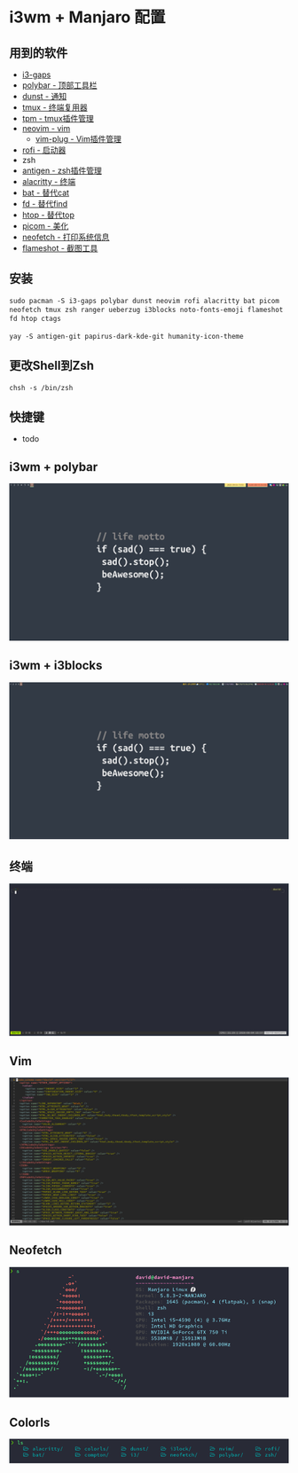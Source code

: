 # i3wm + Manjaro 配置

## 用到的软件
- [i3-gaps](https://github.com/Airblader/i3)
- [polybar - 顶部工具栏](https://github.com/polybar/polybar)
- [dunst - 通知](https://github.com/dunst-project/dunst)
- [tmux - 终端复用器](https://github.com/tmux/tmux)
- [tpm - tmux插件管理](https://github.com/tmux-plugins/tpm)
- [neovim - vim](https://github.com/neovim/neovim)
    - [vim-plug - Vim插件管理](https://github.com/junegunn/vim-plug)
- [rofi - 启动器](https://github.com/davatorium/rofi)
- zsh
- [antigen - zsh插件管理](https://github.com/zsh-users/antigen)
- [alacritty - 终端](https://github.com/alacritty/alacritty)
- [bat - 替代cat](https://github.com/sharkdp/bat)
- [fd - 替代find](https://github.com/sharkdp/fd)
- [htop - 替代top](https://github.com/hishamhm/htop)
- [picom - 美化](https://github.com/yshui/picom)
- [neofetch - 打印系统信息](https://github.com/dylanaraps/neofetch)
- [flameshot - 截图工具](https://github.com/flameshot-org/flameshot)

## 安装
```shell
sudo pacman -S i3-gaps polybar dunst neovim rofi alacritty bat picom neofetch tmux zsh ranger ueberzug i3blocks noto-fonts-emoji flameshot fd htop ctags

yay -S antigen-git papirus-dark-kde-git humanity-icon-theme
```

## 更改Shell到Zsh
```shell
chsh -s /bin/zsh
```

## 快捷键
- todo 

## i3wm + polybar
![](./images/i3wm_polybar.png)

## i3wm + i3blocks
![](./images/i3wm_i3blocks.png)

## 终端
![](./images/terminal.png)

## Vim
![](./images/neovim.png)

## Neofetch
![](./images/neofetch.png)

## Colorls
![](./images/colorls.png)
